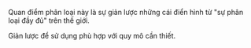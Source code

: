 Quan điểm phân loại này là sự giản lược những cái điển hình từ "sự phân loại đầy đủ" trên thế giới.

Giản lược để sử dụng phù hợp với quy mô cần thiết.